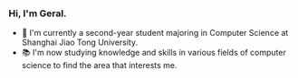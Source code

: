 ### Hi, I'm Geral.

- 🏫 I'm currently a second-year student majoring in Computer Science at Shanghai Jiao Tong University.
- 📚️ I'm now studying knowledge and skills in various fields of computer science to find the area that interests me.

<!--
**Geral-Yuan/Geral-Yuan** is a ✨ _special_ ✨ repository because its `README.md` (this file) appears on your GitHub profile.

Here are some ideas to get you started:

- 🔭 I’m currently working on ...
- 🌱 I’m currently learning ...
- 👯 I’m looking to collaborate on ...
- 🤔 I’m looking for help with ...
- 💬 Ask me about ...
- 📫 How to reach me: ...
- 😄 Pronouns: ...
- ⚡ Fun fact: ...
-->

